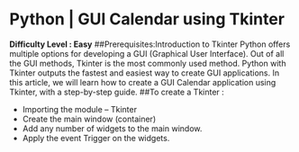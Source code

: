 # Python | GUI Calendar using Tkinter
**Difficulty Level : Easy**
##Prerequisites:Introduction to Tkinter
Python offers multiple options for developing a GUI (Graphical User Interface). Out of all the GUI methods, Tkinter is the most commonly used method. Python with Tkinter outputs the fastest and easiest way to create GUI applications. In this article, we will learn how to create a GUI Calendar application using Tkinter, with a step-by-step guide. 
##To create a Tkinter : 
- Importing the module – Tkinter
- Create the main window (container)
- Add any number of widgets to the main window.
- Apply the event Trigger on the widgets.
